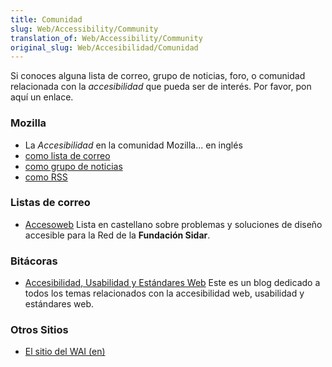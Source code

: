 ```yaml
---
title: Comunidad
slug: Web/Accessibility/Community
translation_of: Web/Accessibility/Community
original_slug: Web/Accesibilidad/Comunidad
---
```


Si conoces alguna lista de correo, grupo de noticias, foro, o comunidad relacionada con la _accesibilidad_ que pueda ser de interés. Por favor, pon aquí un enlace.

### Mozilla

- La _Accesibilidad_ en la comunidad Mozilla... en inglés
- [como lista de correo](https://lists.mozilla.org/listinfo/support-accessibility)
- [como grupo de noticias](https://groups.google.com/group/mozilla.support.accessibility)
- [como RSS](https://groups.google.com/group/mozilla.support.accessibility/feeds)

### Listas de correo

- [Accesoweb](http://es.groups.yahoo.com/group/accesoweb) Lista en castellano sobre problemas y soluciones de diseño accesible para la Red de la **Fundación Sidar**.

### Bitácoras

- [Accesibilidad, Usabilidad y Estándares Web](http://accesibilidadweb.blogspot.com/) Este es un blog dedicado a todos los temas relacionados con la accesibilidad web, usabilidad y estándares web.

### Otros Sitios

- [El sitio del WAI (en)](http://www.w3.org/WAI/)